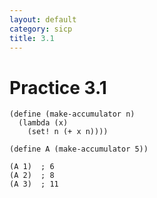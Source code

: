 ```yaml
---
layout: default
category: sicp
title: 3.1
---
```


# Practice 3.1

    (define (make-accumulator n)
      (lambda (x)
        (set! n (+ x n))))

    (define A (make-accumulator 5))

    (A 1)  ; 6
    (A 2)  ; 8
    (A 3)  ; 11